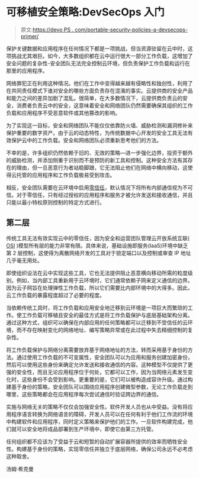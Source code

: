 # 可移植安全策略:DevSecOps 入门

> 原文:[https://devo PS . com/portable-security-policies-a-devsecops-primer/](https://devops.com/portable-security-policies-a-devsecops-primer/)

保护关键数据和应用程序在任何情况下都是一项挑战，但当资源驻留在云中时，这项挑战尤其艰巨。如今，大多数组织都在云中运行很大一部分工作负载，这增加了安全问题的复杂性-安全团队无法完全控制云环境，但负责保护工作负载和运行在那里的应用程序。

网络罪犯正在利用这种情况。他们在工作中变得越来越有侵略性和独创性，利用了在共同责任模式下谁对安全的哪些方面负责存在混淆的事实。云提供商的安全产品和能力之间的差异加剧了混乱。很简单，在大多数情况下，云提供商负责云的安全，消费者负责云中的安全，这意味着安全和网络团队仍然需要确保其组织的工作负载和应用程序不受恶意软件或其他篡改的影响。

为了实现这一目标，安全和网络团队不能仅仅依靠防火墙、威胁检测和漏洞修补来保护重要的数字资产。由于云的动态特性，为传统数据中心开发的安全工具无法有效保护云中的工作负载。安全和网络团队必须重新思考他们的方法。

不幸的是，许多组织仍然依赖于旧的、无效的策略—进一步强化边界，投资于额外的威胁检测，并添加侧重于识别而不是预防的新工具和控制。这种安全方法有其存在的理由，但一旦恶意行为者站稳脚跟，它无法阻止他们在网络中横向移动，这使得云托管的应用程序和工作负载极易受到攻击。

相反，安全团队需要在云环境中启用[零信任](https://devops.com/simplify-devsecops-with-a-zero-trust-approach/)，默认情况下将所有内部通信视为不可信。对于零信任，只有经过授权的应用程序和服务才被允许发送和接收通信，并且只能以最小特权原则控制的特定方式进行。

## 第二层

传统工具无法有效实现云中的零信任，因为安全和运营团队管理云开放系统互联( [OSI](https://en.wikipedia.org/wiki/OSI_model) )模型所有层的能力非常有限。具体来说，基础设施即服务(IaaS)环境中缺乏第 2 层控制，这使得为离散网络开发的工具对于锁定端口以及控制或审查 IP 地址几乎毫无用处。

即使组织设法在云中实现这些工具，它也无法提供阻止恶意横向移动所需的粒度级别。例如，当内部工具重新用于云环境时，它们通常依赖子网来定义通信的边界。因为云子网旨在处理弹性工作负载，所以它们需要比内部环境中的大得多。因此，云工作负载的暴露程度超过了必要的程度。

当依赖传统工具时，将工作负载和应用安全地迁移到云环境是一项巨大而繁琐的工作。使工作负载可移植且安全的最佳方式是将工作负载保护与底层基础架构分离。通过这种方式，组织可以确保在内部应用的任何策略都可以迁移到不受信任的云环境，而不存在映射变化的网络地址、编写策略异常或在此过程中失去精细控制的复杂性。

将工作负载保护与网络分离需要放弃基于网络地址的方法，转而采用基于身份的方法。通过使用工作负载的不可变属性，安全团队可以为应用和服务创建加密身份，然后可以使用这些身份来确定允许发送和接收通信的内容。这种模型不仅提供了更强的安全性，而且无论应用程序位于何处，它都可以工作，因为当网络元素发生变化时，这些身份不会受到影响。更重要的是，它们可以被构造成容许升级。通过构建基于身份的策略，安全团队可以围绕应用程序创建微型参数，无论工作负载走到哪里，这些策略都会在应用程序每次尝试通信时验证跨边界的通信。

实施与网络无关的策略不仅仅会加强安全性。软件开发人员也从中受益。没有将应用程序语言转换为网络语言的障碍，开发人员可以在任何有利于他们工作流的环境中构建软件和应用程序，同时定义策略来保护他们的工作。一旦软件构建完成，他们就可以安全地将成品部署到生产环境中，即使它由第三方托管。

任何组织都不应该为了受益于云和短暂的自动扩展容器所提供的效率而牺牲安全性。构建基于身份的策略，实现零信任并独立于底层网络，确保公司永远不必考虑这种取舍。

汤姆·希克曼